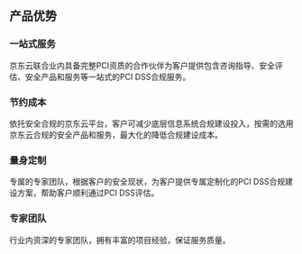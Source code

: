 ## 产品优势

### 一站式服务

  京东云联合业内具备完整PCI资质的合作伙伴为客户提供包含咨询指导、安全评估、安全产品和服务等一站式的PCI DSS合规服务。

### 节约成本

  依托安全合规的京东云平台，客户可减少底层信息系统合规建设投入，按需的选用京东云合规的安全产品和服务，最大化的降低合规建设成本。

### 量身定制

  专属的专家团队，根据客户的安全现状，为客户提供专属定制化的PCI DSS合规建设方案，帮助客户顺利通过PCI DSS评估。

### 专家团队

  行业内资深的专家团队，拥有丰富的项目经验，保证服务质量。
